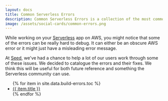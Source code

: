 ```yaml
---
layout: docs
title: Common Serverless Errors
description: Common Serverless Errors is a collection of the most common Serverless Framework errors developers run into on AWS. Also listed, is an explanation of why the error occurred and what you can do to fix it.
image: /assets/social-cards/common-errors.png
---
```


While working on your [Serverless](https://serverless.com) app on AWS, you might notice that some of the errors can be really hard to debug. It can either be an obscure AWS error or it might just have a misleading error message.

At [Seed](/), we've had a chance to help a lot of our users work through some of these issues. We decided to catalogue the errors and their fixes. We think this will be useful for both future reference and something the Serverless community can use.

<ul class="build-errors-list fa-ul">
  {% for item in site.data.build-errors.toc %}
    <li>
      <i class="fa-li fa fa-file-text-o"></i>
      <a href="{{ item.url }}">{{ item.title }}</a>
    </li>
  {% endfor %}
</ul>

